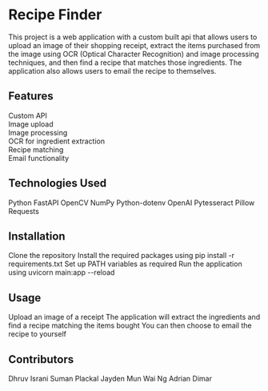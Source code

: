 # Recipe Finder  
This project is a web application with a custom built api that allows users to upload an image of their shopping receipt, extract the items purchased from the image using OCR (Optical Character Recognition) and image processing techniques, and then find a recipe that matches those ingredients. The application also allows users to email the recipe to themselves.  

## Features  
Custom API  
Image upload  
Image processing   
OCR for ingredient extraction  
Recipe matching  
Email functionality  

## Technologies Used  
Python
FastAPI
OpenCV
NumPy
Python-dotenv
OpenAI
Pytesseract
Pillow
Requests

## Installation  
Clone the repository
Install the required packages using pip install -r requirements.txt
Set up PATH variables as required
Run the application using uvicorn main:app --reload

## Usage  
Upload an image of a receipt
The application will extract the ingredients and find a recipe matching the items bought
You can then choose to email the recipe to yourself

## Contributors  
Dhruv Israni
Suman Plackal
Jayden Mun Wai Ng
Adrian Dimar

